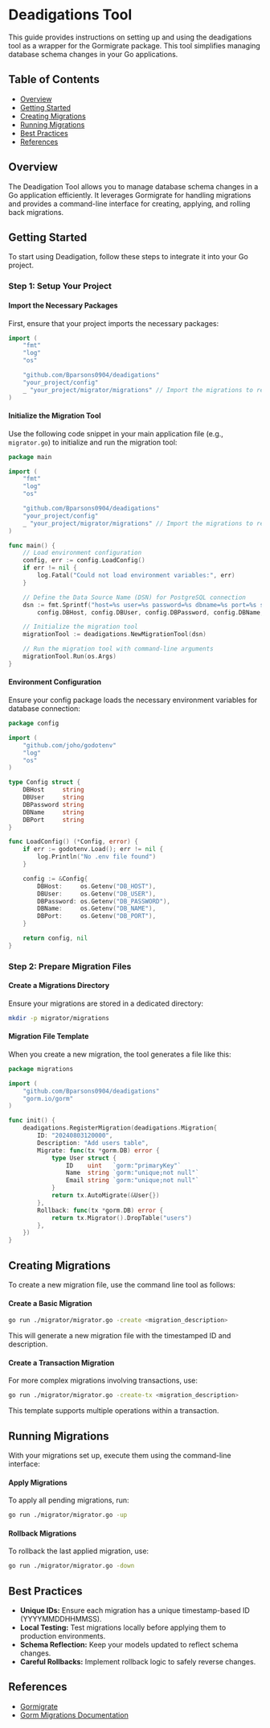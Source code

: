 # Deadigations Tool

This guide provides instructions on setting up and using the deadigations tool as a wrapper for the Gormigrate package. This tool simplifies managing database schema changes in your Go applications.

## Table of Contents

- [Overview](#overview)
- [Getting Started](#getting-started)
- [Creating Migrations](#creating-migrations)
- [Running Migrations](#running-migrations)
- [Best Practices](#best-practices)
- [References](#references)

## Overview

The Deadigation Tool allows you to manage database schema changes in a Go application efficiently. It leverages Gormigrate for handling migrations and provides a command-line interface for creating, applying, and rolling back migrations.

## Getting Started

To start using Deadigation, follow these steps to integrate it into your Go project.

### Step 1: Setup Your Project

#### Import the Necessary Packages

First, ensure that your project imports the necessary packages:

```go
import (
    "fmt"
    "log"
    "os"

    "github.com/Bparsons0904/deadigations"
    "your_project/config"
    _ "your_project/migrator/migrations" // Import the migrations to register them
)
```

#### Initialize the Migration Tool

Use the following code snippet in your main application file (e.g., `migrator.go`) to initialize and run the migration tool:

```go
package main

import (
    "fmt"
    "log"
    "os"

    "github.com/Bparsons0904/deadigations"
    "your_project/config"
    _ "your_project/migrator/migrations" // Import the migrations to register them
)

func main() {
    // Load environment configuration
    config, err := config.LoadConfig()
    if err != nil {
        log.Fatal("Could not load environment variables:", err)
    }

    // Define the Data Source Name (DSN) for PostgreSQL connection
    dsn := fmt.Sprintf("host=%s user=%s password=%s dbname=%s port=%s sslmode=disable",
        config.DBHost, config.DBUser, config.DBPassword, config.DBName, config.DBPort)

    // Initialize the migration tool
    migrationTool := deadigations.NewMigrationTool(dsn)

    // Run the migration tool with command-line arguments
    migrationTool.Run(os.Args)
}
```

#### Environment Configuration

Ensure your config package loads the necessary environment variables for database connection:

```go
package config

import (
    "github.com/joho/godotenv"
    "log"
    "os"
)

type Config struct {
    DBHost     string
    DBUser     string
    DBPassword string
    DBName     string
    DBPort     string
}

func LoadConfig() (*Config, error) {
    if err := godotenv.Load(); err != nil {
        log.Println("No .env file found")
    }

    config := &Config{
        DBHost:     os.Getenv("DB_HOST"),
        DBUser:     os.Getenv("DB_USER"),
        DBPassword: os.Getenv("DB_PASSWORD"),
        DBName:     os.Getenv("DB_NAME"),
        DBPort:     os.Getenv("DB_PORT"),
    }

    return config, nil
}
```

### Step 2: Prepare Migration Files

#### Create a Migrations Directory

Ensure your migrations are stored in a dedicated directory:

```bash
mkdir -p migrator/migrations
```

#### Migration File Template

When you create a new migration, the tool generates a file like this:

```go
package migrations

import (
    "github.com/Bparsons0904/deadigations"
    "gorm.io/gorm"
)

func init() {
    deadigations.RegisterMigration(deadigations.Migration{
        ID: "20240803120000",
        Description: "Add users table",
        Migrate: func(tx *gorm.DB) error {
            type User struct {
                ID    uint   `gorm:"primaryKey"`
                Name  string `gorm:"unique;not null"`
                Email string `gorm:"unique;not null"`
            }
            return tx.AutoMigrate(&User{})
        },
        Rollback: func(tx *gorm.DB) error {
            return tx.Migrator().DropTable("users")
        },
    })
}
```

## Creating Migrations

To create a new migration file, use the command line tool as follows:

#### Create a Basic Migration

```bash
go run ./migrator/migrator.go -create <migration_description>
```

This will generate a new migration file with the timestamped ID and description.

#### Create a Transaction Migration

For more complex migrations involving transactions, use:

```bash
go run ./migrator/migrator.go -create-tx <migration_description>
```

This template supports multiple operations within a transaction.

## Running Migrations

With your migrations set up, execute them using the command-line interface:

#### Apply Migrations

To apply all pending migrations, run:

```bash
go run ./migrator/migrator.go -up
```

#### Rollback Migrations

To rollback the last applied migration, use:

```bash
go run ./migrator/migrator.go -down
```

## Best Practices

- **Unique IDs:** Ensure each migration has a unique timestamp-based ID (YYYYMMDDHHMMSS).
- **Local Testing:** Test migrations locally before applying them to production environments.
- **Schema Reflection:** Keep your models updated to reflect schema changes.
- **Careful Rollbacks:** Implement rollback logic to safely reverse changes.

## References

- [Gormigrate](https://github.com/go-gormigrate/gormigrate)
- [Gorm Migrations Documentation](https://gorm.io/docs/migration.html)

```

```
